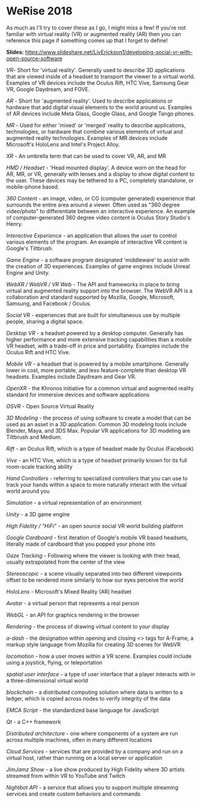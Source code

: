 # WeRise 2018 
As much as I'll try to cover these as I go, I might miss a few! If you're not familiar with virtual reality (VR) or augmented reality (AR) then you can reference this page if something comes up that I forget to define!

**Slides:** https://www.slideshare.net/LivErickson1/developing-social-vr-with-open-source-software

_VR_- Short for 'virtual reality'. Generally used to describe 3D applications that are viewed inside of a headset to transport the viewer to a virtual world. Examples of VR devices include the Oculus Rift, HTC Vive, Samsung Gear VR, Google Daydream, and FOVE.

_AR_ - Short for 'augmented reality'. Used to describe applications or hardware that add digital visual elements to the world around us. Examples of AR devices include Meta Glass, Google Glass, and Google Tango phones.

_MR_ - Used for either 'mixed' or 'merged' reality to describe applications, technologies, or hardware that combine various elements of virtual and augmented reality technologies. Examples of MR devices include Microsoft's HoloLens and Intel's Project Alloy.

_XR_ - An umbrella term that can be used to cover VR, AR, and MR 

_HMD / Headset_ - 'Head mounted display'. A device worn on the head for AR, MR, or VR, generally with lenses and a display to show digital content to the user. These devices may be tethered to a PC, completely standalone, or mobile-phone based.

_360 Content_ - an image, video, or CG (computer generated) experience that surrounds the entire area around a viewer. Often used as "360 degree video/photo" to differentiate between an interactive experience. An example of computer-generated 360 degree video content is Oculus Story Studio's Henry.

_Interactive Experience_ - an application that allows the user to control various elements of the program. An example of interactive VR content is Google's Tiltbrush.

_Game Engine_ - a software program designated 'middleware' to assist with the creation of 3D experiences. Examples of game engines include Unreal Engine and Unity.

_WebXR / WebVR / VR Web_ - The API and frameworks in place to bring virtual and augmented reality support into the browser. The WebVR API is a collaboration and standard supported by Mozilla, Google, Microsoft, Samsung, and Facebook / Oculus.

_Social VR_ - experiences that are built for simultaneous use by multiple people, sharing a digital space. 

_Desktop VR_ - a headset powered by a desktop computer. Generally has higher performance and more extensive tracking capabilities than a mobile VR headset, with a trade-off in price and portability. Examples include the Oculus Rift and HTC Vive. 

_Mobile VR_ - a headset that is powered by a mobile smartphone. Generally lower in cost, more portable, and less feature-complete than desktop VR headsets. Examples include Daydream and Gear VR.

_OpenXR_ - the Khronos initiative for a common virtual and augmented reality standard for immersive devices and software applications

_OSVR_ - Open Source Virtual Reality

_3D Modeling_ - the process of using software to create a model that can be used as an asset in a 3D application. Common 3D modeling tools include Blender, Maya, and 3DS Max. Popular VR applications for 3D modeling are Tiltbrush and Medium.

_Rift_ - an Oculus Rift, which is a type of headset made by Oculus (Facebook)

_Vive_ - an HTC Vive, which is a type of headset primarily known for its full room-scale tracking ability

_Hand Controllers_ - referring to specialized controllers that you can use to track your hands within a space to more naturally interact with the virtual world around you

_Simulation_ - a virtual representation of an environment

_Unity_ - a 3D game engine

_High Fidelity / "HiFi"_ - an open source social VR world building platform 

_Google Cardboard_ - first iteration of Google's mobile VR based headsets, literally made of cardboard that you popped your phone into

_Gaze Tracking_ - Following where the viewer is looking with their head, usually extrapolated from the center of the view

_Stereoscopic_ - a scene visually separated into two different viewpoints offset to be rendered more similarly to how our eyes perceive the world

_HoloLens_ - Microsoft's Mixed Reality (AR) headset

_Avatar_ - a virtual person that represents a real person

_WebGL_ - an API for graphics rendering in the browser

_Rendering_ - the process of drawing virtual content to your display

_a-dash_ - the designation within opening and closing <> tags for A-Frame, a markup style language from Mozilla for creating 3D scenes for WebVR

_locomotion_ - how a user moves within a VR scene. Examples could include using a joystick, flying, or teleportation

_spatial user interface_ - a type of user interface that a player interacts with in a three-dimensional virtual world

_blockchain_ - a distributed computing solution where data is written to a ledger, which is copied across nodes to verify integrity of the data

_EMCA Script_ - the standardized base language for JavaScript

_Qt_ - a C++ framework 

_Distributed architecture_ - one where components of a system are run across multiple machines, often in many different locations

_Cloud Services_ - services that are provided by a company and run on a virtual host, rather than running on a local server or application

_JimJamz Show_ - a live show produced by High Fidelity where 3D artists streamed from within VR to YouTube and Twitch

_Nightbot API_ - a service that allows you to support multiple streaming services and create custom behaviors and commands
